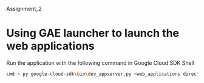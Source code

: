 Assignment_2
# **Using GAE launcher to launch the web applications**
Run the application with the following command in Google Cloud SDK Shell
```sh
cmd > py google-cloud-sdk\bin\dev_appserver.py <web_applications directory path>
```
